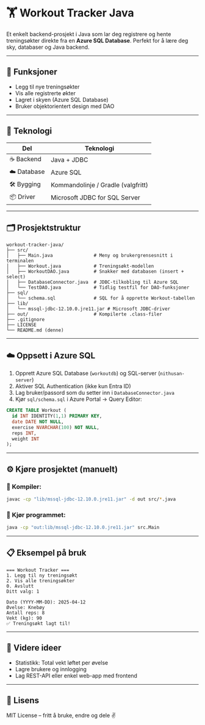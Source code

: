 # 🏋️ Workout Tracker Java

Et enkelt backend-prosjekt i Java som lar deg registrere og hente treningsøkter direkte fra en **Azure SQL Database**. Perfekt for å lære deg sky, databaser og Java backend.

---

## 🚀 Funksjoner
- Legg til nye treningsøkter
- Vis alle registrerte økter
- Lagret i skyen (Azure SQL Database)
- Bruker objektorientert design med DAO

---

## 🧱 Teknologi

| Del | Teknologi |
|-----|-----------|
| ☕ Backend | Java + JDBC |
| ☁️ Database | Azure SQL |
| 🛠️ Bygging | Kommandolinje / Gradle (valgfritt) |
| 📦 Driver | Microsoft JDBC for SQL Server |

---

## 🗂️ Prosjektstruktur

```
workout-tracker-java/
├── src/
│   ├── Main.java               # Meny og brukergrensesnitt i terminalen
│   ├── Workout.java            # Treningsøkt-modellen
│   ├── WorkoutDAO.java         # Snakker med databasen (insert + select)
│   ├── DatabaseConnector.java  # JDBC-tilkobling til Azure SQL
│   └── TestDAO.java            # Tidlig testfil for DAO-funksjoner
├── sql/
│   └── schema.sql              # SQL for å opprette Workout-tabellen
├── lib/
│   └── mssql-jdbc-12.10.0.jre11.jar # Microsoft JDBC-driver
├── out/                        # Kompilerte .class-filer
├── .gitignore
├── LICENSE
└── README.md (denne)
```

---

## ☁️ Oppsett i Azure SQL

1. Opprett Azure SQL Database (`workoutdb`) og SQL-server (`nithusan-server`)
2. Aktiver SQL Authentication (ikke kun Entra ID)
3. Lag bruker/passord som du setter inn i `DatabaseConnector.java`
4. Kjør `sql/schema.sql` i Azure Portal → Query Editor:
```sql
CREATE TABLE Workout (
  id INT IDENTITY(1,1) PRIMARY KEY,
  date DATE NOT NULL,
  exercise NVARCHAR(100) NOT NULL,
  reps INT,
  weight INT
);
```

---

## ⚙️ Kjøre prosjektet (manuelt)

### 🔹 Kompiler:
```bash
javac -cp "lib/mssql-jdbc-12.10.0.jre11.jar" -d out src/*.java
```

### 🔹 Kjør programmet:
```bash
java -cp "out:lib/mssql-jdbc-12.10.0.jre11.jar" src.Main
```

---

## 📋 Eksempel på bruk
```
=== Workout Tracker ===
1. Legg til ny treningsøkt
2. Vis alle treningsøkter
0. Avslutt
Ditt valg: 1

Dato (YYYY-MM-DD): 2025-04-12
Øvelse: Knebøy
Antall reps: 8
Vekt (kg): 90
✅ Treningsøkt lagt til!
```

---

## 📌 Videre ideer
- Statistikk: Total vekt løftet per øvelse
- Lagre brukere og innlogging
- Lag REST-API eller enkel web-app med frontend

---

## 🪪 Lisens
MIT License – fritt å bruke, endre og dele ✌️
